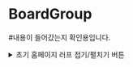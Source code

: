 # BoardGroup

#내용이 들어갔는지 확인용입니다.

<details>
<summary>초기 홈페이지 러프 접기/펼치기 버튼</summary>
  <div markdown="1">

  ![new  Untitled_page-0001](https://user-images.githubusercontent.com/115681538/235059811-d7d60616-760b-4a87-b0e1-4f7f2529e755.jpg) 
  ![게시판만들기_page-0001](https://user-images.githubusercontent.com/115681538/235059284-7ab71d26-e07b-4d71-959f-6cb7c0066c59.jpg)
  ![게시판만들기_page-0002](https://user-images.githubusercontent.com/115681538/235059290-68ff56f5-60d0-411d-b743-12fd164c1523.jpg)
  ![게시판만들기_page-0003](https://user-images.githubusercontent.com/115681538/235059292-9c7f9653-f47c-42d3-80f6-591c56cf9deb.jpg)
  ![게시판만들기_page-0004](https://user-images.githubusercontent.com/115681538/235059293-84d26448-966a-4404-9d59-27e8e6a656a9.jpg)
  ![게시판만들기_page-0005](https://user-images.githubusercontent.com/115681538/235059295-b9515e56-12b2-4428-814c-9053fda9dc45.jpg)
  ![게시판만들기_page-0006](https://user-images.githubusercontent.com/115681538/235059298-796368af-d97d-4bf5-bac4-c84a4fcafe87.jpg)
  ![게시판만들기_page-0007](https://user-images.githubusercontent.com/115681538/235059300-dd643531-bc14-4e4f-b794-dca338ab31c8.jpg)
  ![게시판만들기_page-0008](https://user-images.githubusercontent.com/115681538/235059301-8b25a320-f173-4b7d-a89d-fa9d3424e29e.jpg)
  </div>
</details>

